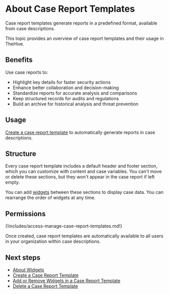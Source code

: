 # About Case Report Templates

<!-- md:license Platinum -->

Case report templates generate reports in a predefined format, available from case descriptions.

This topic provides an overview of case report templates and their usage in TheHive.

## Benefits

Use case reports to:

* Highlight key details for faster security actions
* Enhance better collaboration and decision-making
* Standardize reports for accurate analysis and comparisons
* Keep structured records for audits and regulations
* Build an archive for historical analysis and threat prevention

## Usage

[Create a case report template](create-a-case-report-template.md) to automatically generate reports in case descriptions.

## Structure

Every case report template includes a default header and footer section, which you can customize with content and case variables. You can't move or delete these sections, but they won't appear in the case report if left empty.

You can add [widgets](widgets-case-report-templates.md) between these sections to display case data. You can rearrange the order of widgets at any time.

## Permissions

{!includes/access-manage-case-report-templates.md!}

Once created, case report templates are automatically available to all users in your organization within case descriptions.

<h2>Next steps</h2>

* [About Widgets](widgets-case-report-templates.md)
* [Create a Case Report Template](create-a-case-report-template.md)
* [Add or Remove Widgets in a Case Report Template](add-remove-widgets-case-report-template.md)
* [Delete a Case Report Template](delete-a-case-report-template.md)